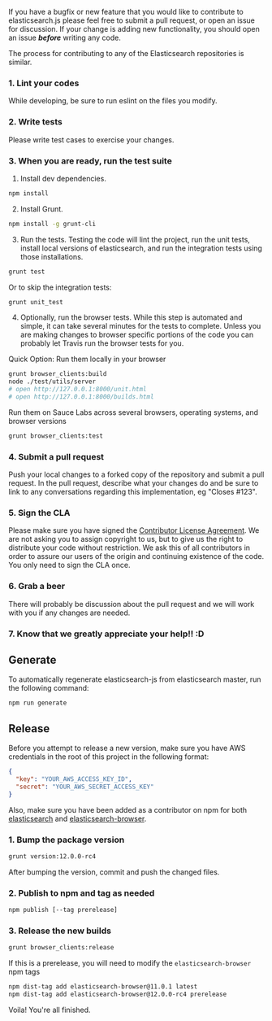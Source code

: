 If you have a bugfix or new feature that you would like to contribute to elasticsearch.js please feel free to submit a pull request, or open an issue for discussion. If your change is adding new functionality, you should open an issue ***before*** writing any code.

The process for contributing to any of the Elasticsearch repositories is similar.

### 1. Lint your codes

While developing, be sure to run eslint on the files you modify.

### 2. Write tests

Please write test cases to exercise your changes.

### 3. When you are ready, run the test suite

1. Install dev dependencies.

  ```sh
  npm install
  ```

2. Install Grunt.

  ```sh
  npm install -g grunt-cli
  ```

3. Run the tests. Testing the code will lint the project, run the unit tests, install local versions of elasticsearch, and run the integration tests using those installations.

  ```sh
  grunt test
  ```

  Or to skip the integration tests:

  ```sh
  grunt unit_test
  ```
4. Optionally, run the browser tests. While this step is automated and simple, it can take several minutes for the tests to complete. Unless you are making changes to browser specific portions of the code you can probably let Travis run the browser tests for you.

  Quick Option: Run them locally in your browser
  ```sh
  grunt browser_clients:build
  node ./test/utils/server
  # open http://127.0.0.1:8000/unit.html
  # open http://127.0.0.1:8000/builds.html
  ```

  Run them on Sauce Labs across several browsers, operating systems, and browser versions
  ```sh
  grunt browser_clients:test
  ```


### 4. Submit a pull request

Push your local changes to a forked copy of the repository and submit a pull request. In the pull request, describe what your changes do and be sure to link to any conversations regarding this implementation, eg "Closes #123".

### 5. Sign the CLA

Please make sure you have signed the [Contributor License Agreement](https://www.elastic.co/contributor-agreement/). We are not asking you to assign copyright to us, but to give us the right to distribute your code without restriction. We ask this of all contributors in order to assure our users of the origin and continuing existence of the code. You only need to sign the CLA once.

### 6. Grab a beer

There will probably be discussion about the pull request and we will work with you if any changes are needed.

### 7. Know that we greatly appreciate your help!! :D

## Generate

To automatically regenerate elasticsearch-js from elasticsearch master, run the following command:

```sh
npm run generate
```

## Release

Before you attempt to release a new version, make sure you have AWS credentials in the root of this project in the following format:

```json
{
  "key": "YOUR_AWS_ACCESS_KEY_ID",
  "secret": "YOUR_AWS_SECRET_ACCESS_KEY"
}
```

Also, make sure you have been added as a contributor on npm for both [elasticsearch](https://www.npmjs.com/package/elasticsearch) and [elasticsearch-browser](https://www.npmjs.com/package/elasticsearch-browser).

### 1. Bump the package version

```sh
grunt version:12.0.0-rc4
```

After bumping the version, commit and push the changed files.

### 2. Publish to npm and tag as needed

```sh
npm publish [--tag prerelease]
```

### 3. Release the new builds

```sh
grunt browser_clients:release
```

If this is a prerelease, you will need to modify the `elasticsearch-browser` npm tags

```sh
npm dist-tag add elasticsearch-browser@11.0.1 latest
npm dist-tag add elasticsearch-browser@12.0.0-rc4 prerelease
```

Voila! You're all finished.
